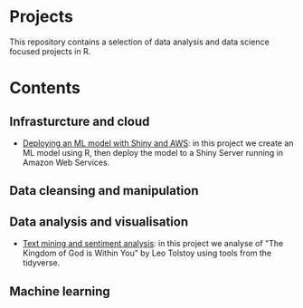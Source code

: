 # Projects

This repository contains a selection of data analysis and data science focused projects in R.

# Contents

## Infrasturcture and cloud
* [Deploying an ML model with Shiny and AWS](https://github.com/Jamie3213/shiny-model-deployment): in this project we create an ML model using R, then deploy the model to a Shiny Server running in Amazon Web Services.


## Data cleansing and manipulation

## Data analysis and visualisation
* [Text mining and sentiment analysis](https://github.com/Jamie3213/tolstoy-text-analysis): in this project we analyse of "The Kingdom of God is Within You" by Leo Tolstoy using tools from the tidyverse.

## Machine learning
